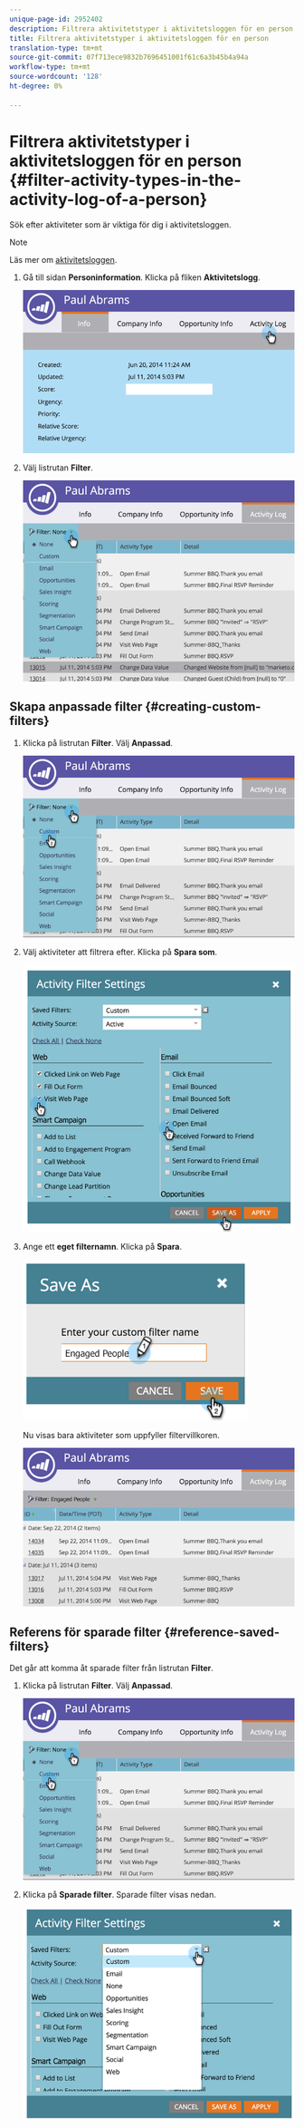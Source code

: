 ```yaml
---
unique-page-id: 2952402
description: Filtrera aktivitetstyper i aktivitetsloggen för en person - Marketo Docs - produktdokumentation
title: Filtrera aktivitetstyper i aktivitetsloggen för en person
translation-type: tm+mt
source-git-commit: 07f713ece9832b7696451001f61c6a3b45b4a94a
workflow-type: tm+mt
source-wordcount: '128'
ht-degree: 0%

---
```



# Filtrera aktivitetstyper i aktivitetsloggen för en person {#filter-activity-types-in-the-activity-log-of-a-person}

Sök efter aktiviteter som är viktiga för dig i aktivitetsloggen.

>[!NOTE]
>
>Läs mer om [aktivitetsloggen](/help/marketo/product-docs/core-marketo-concepts/smart-lists-and-static-lists/managing-people-in-smart-lists/locate-the-activity-log-for-a-person.md).

1. Gå till sidan **Personinformation**. Klicka på fliken **Aktivitetslogg**.

   ![](assets/one.png)

1. Välj listrutan **Filter**.

   ![](assets/two-3.png)

## Skapa anpassade filter {#creating-custom-filters}

1. Klicka på listrutan **Filter**. Välj **Anpassad**.

   ![](assets/three-3.png)

1. Välj aktiviteter att filtrera efter. Klicka på **Spara som**.

   ![](assets/image2015-4-27-22-3a55-3a43.png)

1. Ange ett **eget filternamn**. Klicka på **Spara**.

   ![](assets/five-1.png)

   Nu visas bara aktiviteter som uppfyller filtervillkoren.

   ![](assets/six-1.png)

## Referens för sparade filter {#reference-saved-filters}

Det går att komma åt sparade filter från listrutan **Filter**.

1. Klicka på listrutan **Filter**. Välj **Anpassad**.

   ![](assets/seven-1.png)

1. Klicka på **Sparade filter**. Sparade filter visas nedan.

   ![](assets/eight.png)
